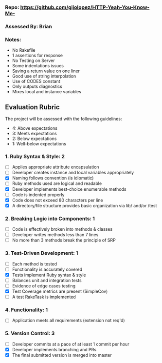 ### Repo: https://github.com/gijolopez/HTTP-Yeah-You-Know-Me-

### Assessed By: Brian

### Notes:

* No Rakefile
* 1 assertions for response
* No Testing on Server
* Some indentations issues
* Saving a return value on one liner
* Good use of string interpolation
* Use of CODES constant
* Only outputs diagnostics
* Mixes local and instance variables

## Evaluation Rubric

The project will be assessed with the following guidelines:

* 4: Above expectations
* 3: Meets expectations
* 2: Below expectations
* 1: Well-below expectations

### 1. Ruby Syntax & Style: 2

- [ ] Applies appropriate attribute encapsulation  
- [ ] Developer creates instance and local variables appropriately
- [x] Naming follows convention (is idiomatic)
- [ ] Ruby methods used are logical and readable  
- [x] Developer implements best-choice enumerable methods
- [ ] Code is indented properly
- [x] Code does not exceed 80 characters per line
- [x] A directory/file structure provides basic organization via lib/ and/or /test

### 2. Breaking Logic into Components: 1

- [ ] Code is effectively broken into methods & classes
- [ ] Developer writes methods less than 7 lines
- [ ] No more than 3 methods break the principle of SRP

### 3. Test-Driven Development: 1

- [ ] Each method is tested  
- [ ] Functionality is accurately covered
- [x] Tests implement Ruby syntax & style   
- [ ] Balances unit and integration tests
- [ ] Evidence of edge cases testing
- [x] Test Coverage metrics are present (SimpleCov)
- [ ] A test RakeTask is implemented

### 4. Functionality: 1

- [ ] Application meets all requirements (extension not req'd)

### 5. Version Control: 3

- [ ] Developer commits at a pace of at least 1 commit per hour
- [x] Developer implements branching and PRs
- [x] The final submitted version is merged into master
